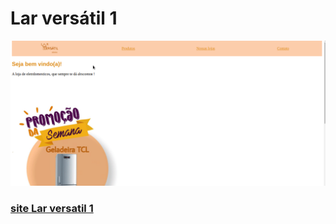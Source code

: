 # Lar versátil 1

![gifinterativo](https://github.com/lrolivera/Projeto-Lar-versatil/blob/master/Lar-versatil-1/larversatil1.gif)

<h3> <a href="https://larversatil-projeto.netlify.app/index.html"> site Lar versatil 1 </a>
</h3>

